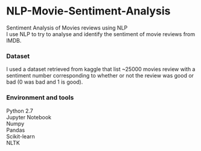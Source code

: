 # NLP-Movie-Sentiment-Analysis
Sentiment Analysis of Movies reviews using NLP    
I use NLP to try to analyse and identify the sentiment of movie reviews from IMDB.


### Dataset
I used a dataset retrieved from kaggle that list ~25000 movies review with a sentiment number corresponding to whether or not the review was good or bad (0 was bad and 1 is good).


### Environment and tools  
Python 2.7  
Jupyter Notebook  
Numpy  
Pandas  
Scikit-learn   
NLTK  
